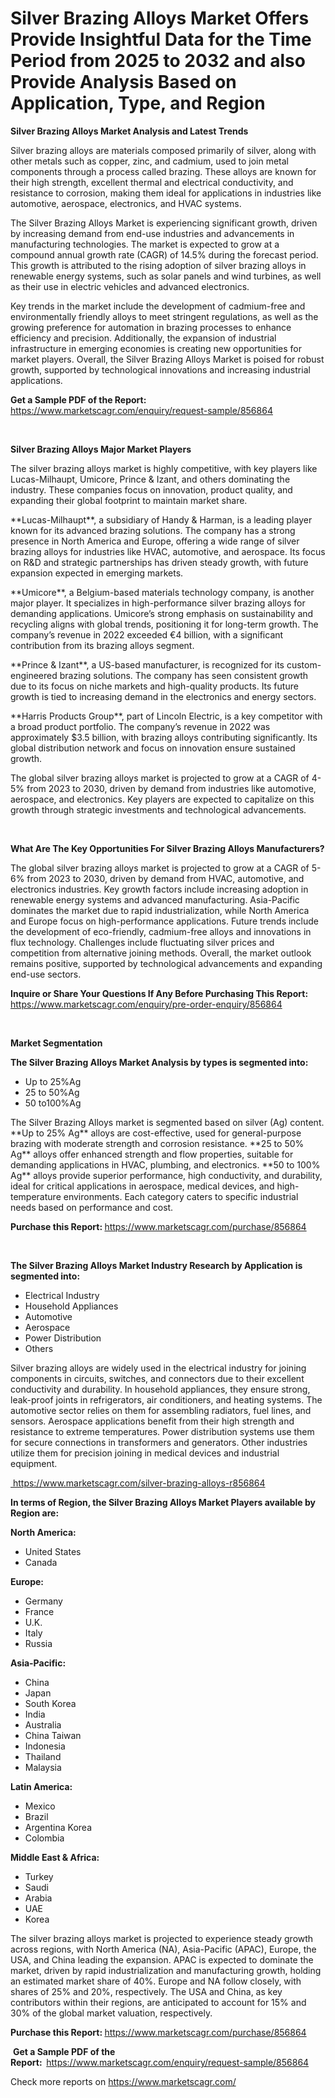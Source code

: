 <p><h1>Silver Brazing Alloys Market Offers Provide Insightful Data for the Time Period from 2025 to 2032 and also Provide Analysis Based on Application, Type, and Region</h1></p><p><strong>Silver Brazing Alloys Market Analysis and Latest Trends</strong></p>
<p><p>Silver brazing alloys are materials composed primarily of silver, along with other metals such as copper, zinc, and cadmium, used to join metal components through a process called brazing. These alloys are known for their high strength, excellent thermal and electrical conductivity, and resistance to corrosion, making them ideal for applications in industries like automotive, aerospace, electronics, and HVAC systems.</p><p>The Silver Brazing Alloys Market is experiencing significant growth, driven by increasing demand from end-use industries and advancements in manufacturing technologies. The market is expected to grow at a compound annual growth rate (CAGR) of 14.5% during the forecast period. This growth is attributed to the rising adoption of silver brazing alloys in renewable energy systems, such as solar panels and wind turbines, as well as their use in electric vehicles and advanced electronics.</p><p>Key trends in the market include the development of cadmium-free and environmentally friendly alloys to meet stringent regulations, as well as the growing preference for automation in brazing processes to enhance efficiency and precision. Additionally, the expansion of industrial infrastructure in emerging economies is creating new opportunities for market players. Overall, the Silver Brazing Alloys Market is poised for robust growth, supported by technological innovations and increasing industrial applications.</p></p>
<p><strong>Get a Sample PDF of the Report:&nbsp;</strong> <a href="https://www.marketscagr.com/enquiry/request-sample/856864?utm_campaign=1869&utm_medium=2&utm_source=Github&utm_content=ia&utm_term=26012025&utm_id=silver-brazing-alloys">https://www.marketscagr.com/enquiry/request-sample/856864</a></p>
<p>&nbsp;</p>
<p><strong>Silver Brazing Alloys Major Market Players</strong></p>
<p><p>The silver brazing alloys market is highly competitive, with key players like Lucas-Milhaupt, Umicore, Prince & Izant, and others dominating the industry. These companies focus on innovation, product quality, and expanding their global footprint to maintain market share.</p><p>**Lucas-Milhaupt**, a subsidiary of Handy & Harman, is a leading player known for its advanced brazing solutions. The company has a strong presence in North America and Europe, offering a wide range of silver brazing alloys for industries like HVAC, automotive, and aerospace. Its focus on R&D and strategic partnerships has driven steady growth, with future expansion expected in emerging markets.</p><p>**Umicore**, a Belgium-based materials technology company, is another major player. It specializes in high-performance silver brazing alloys for demanding applications. Umicore’s strong emphasis on sustainability and recycling aligns with global trends, positioning it for long-term growth. The company’s revenue in 2022 exceeded €4 billion, with a significant contribution from its brazing alloys segment.</p><p>**Prince & Izant**, a US-based manufacturer, is recognized for its custom-engineered brazing solutions. The company has seen consistent growth due to its focus on niche markets and high-quality products. Its future growth is tied to increasing demand in the electronics and energy sectors.</p><p>**Harris Products Group**, part of Lincoln Electric, is a key competitor with a broad product portfolio. The company’s revenue in 2022 was approximately $3.5 billion, with brazing alloys contributing significantly. Its global distribution network and focus on innovation ensure sustained growth.</p><p>The global silver brazing alloys market is projected to grow at a CAGR of 4-5% from 2023 to 2030, driven by demand from industries like automotive, aerospace, and electronics. Key players are expected to capitalize on this growth through strategic investments and technological advancements.</p></p>
<p>&nbsp;</p>
<p><strong>What Are The Key Opportunities For Silver Brazing Alloys Manufacturers?</strong></p>
<p><p>The global silver brazing alloys market is projected to grow at a CAGR of 5-6% from 2023 to 2030, driven by demand from HVAC, automotive, and electronics industries. Key growth factors include increasing adoption in renewable energy systems and advanced manufacturing. Asia-Pacific dominates the market due to rapid industrialization, while North America and Europe focus on high-performance applications. Future trends include the development of eco-friendly, cadmium-free alloys and innovations in flux technology. Challenges include fluctuating silver prices and competition from alternative joining methods. Overall, the market outlook remains positive, supported by technological advancements and expanding end-use sectors.</p></p>
<p><strong>Inquire or Share Your Questions If Any Before Purchasing This Report:</strong> <a href="https://www.marketscagr.com/enquiry/pre-order-enquiry/856864?utm_campaign=1869&utm_medium=2&utm_source=Github&utm_content=ia&utm_term=26012025&utm_id=silver-brazing-alloys">https://www.marketscagr.com/enquiry/pre-order-enquiry/856864</a></p>
<p>&nbsp;</p>
<p><strong>Market Segmentation</strong></p>
<p><strong>The Silver Brazing Alloys Market Analysis by types is segmented into:</strong></p>
<p><ul><li>Up to 25%Ag</li><li>25 to 50%Ag</li><li>50 to100%Ag</li></ul></p>
<p><p>The Silver Brazing Alloys market is segmented based on silver (Ag) content. **Up to 25% Ag** alloys are cost-effective, used for general-purpose brazing with moderate strength and corrosion resistance. **25 to 50% Ag** alloys offer enhanced strength and flow properties, suitable for demanding applications in HVAC, plumbing, and electronics. **50 to 100% Ag** alloys provide superior performance, high conductivity, and durability, ideal for critical applications in aerospace, medical devices, and high-temperature environments. Each category caters to specific industrial needs based on performance and cost.</p></p>
<p><strong>Purchase this Report:&nbsp;</strong><a href="https://www.marketscagr.com/purchase/856864?utm_campaign=1869&utm_medium=2&utm_source=Github&utm_content=ia&utm_term=26012025&utm_id=silver-brazing-alloys">https://www.marketscagr.com/purchase/856864</a></p>
<p>&nbsp;</p>
<p><strong>The Silver Brazing Alloys Market Industry Research by Application is segmented into:</strong></p>
<p><ul><li>Electrical Industry</li><li>Household Appliances</li><li>Automotive</li><li>Aerospace</li><li>Power Distribution</li><li>Others</li></ul></p>
<p><p>Silver brazing alloys are widely used in the electrical industry for joining components in circuits, switches, and connectors due to their excellent conductivity and durability. In household appliances, they ensure strong, leak-proof joints in refrigerators, air conditioners, and heating systems. The automotive sector relies on them for assembling radiators, fuel lines, and sensors. Aerospace applications benefit from their high strength and resistance to extreme temperatures. Power distribution systems use them for secure connections in transformers and generators. Other industries utilize them for precision joining in medical devices and industrial equipment.</p></p>
<p><a href="https://www.marketscagr.com/silver-brazing-alloys-r856864?utm_campaign=1869&utm_medium=2&utm_source=Github&utm_content=ia&utm_term=26012025&utm_id=silver-brazing-alloys">&nbsp;https://www.marketscagr.com/silver-brazing-alloys-r856864</a></p>
<p><strong>In terms of Region, the Silver Brazing Alloys Market Players available by Region are:</strong></p>
<p>
    <p> <strong> North America: </strong>
        <ul>
            <li>United States</li>
            <li>Canada</li>
        </ul>
        </p> 
    <p> <strong> Europe: </strong>
        <ul>
            <li>Germany</li>
            <li>France</li>
            <li>U.K.</li>
            <li>Italy</li>
            <li>Russia</li>
        </ul>
        </p> 
    <p> <strong> Asia-Pacific: </strong>
        <ul>
            <li>China</li>
            <li>Japan</li>
            <li>South Korea</li>
            <li>India</li>
            <li>Australia</li>
            <li>China Taiwan</li>
            <li>Indonesia</li>
            <li>Thailand</li>
            <li>Malaysia</li>
        </ul>
        </p> 
    <p> <strong> Latin America: </strong>
        <ul>
            <li>Mexico</li>
            <li>Brazil</li>
            <li>Argentina Korea</li>
            <li>Colombia</li>
        </ul>
        </p> 
    <p> <strong> Middle East & Africa: </strong>
        <ul>
            <li>Turkey</li>
            <li>Saudi</li>
            <li>Arabia</li>
            <li>UAE</li>
            <li>Korea</li>
        </ul>
    </p>
    </p>
<p><p>The silver brazing alloys market is projected to experience steady growth across regions, with North America (NA), Asia-Pacific (APAC), Europe, the USA, and China leading the expansion. APAC is expected to dominate the market, driven by rapid industrialization and manufacturing growth, holding an estimated market share of 40%. Europe and NA follow closely, with shares of 25% and 20%, respectively. The USA and China, as key contributors within their regions, are anticipated to account for 15% and 30% of the global market valuation, respectively.</p></p>
<p><strong>Purchase this Report: </strong><a href="https://www.marketscagr.com/purchase/856864?utm_campaign=1869&utm_medium=2&utm_source=Github&utm_content=ia&utm_term=26012025&utm_id=silver-brazing-alloys">https://www.marketscagr.com/purchase/856864</a></p>
<p>&nbsp;<strong>Get a Sample PDF of the Report:&nbsp;&nbsp;</strong><a href="https://www.marketscagr.com/enquiry/request-sample/856864?utm_campaign=1869&utm_medium=2&utm_source=Github&utm_content=ia&utm_term=26012025&utm_id=silver-brazing-alloys">https://www.marketscagr.com/enquiry/request-sample/856864</a></p>
<p><strong></strong></p>
<p>Check more reports on <a href="https://www.marketscagr.com/?utm_campaign=1869&utm_medium=2&utm_source=Github&utm_content=ia&utm_term=26012025&utm_id=silver-brazing-alloys">https://www.marketscagr.com/</a></p>